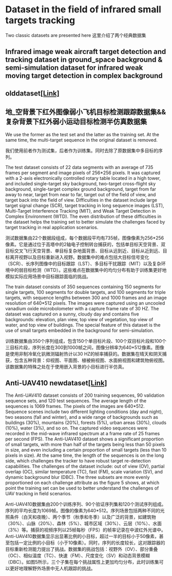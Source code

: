 # Dataset in the field of infrared small targets tracking
Two classic datasets are presented here
这里介绍了两个经典数据集

## Infrared image weak aircraft target detection and tracking dataset in ground_space background & semi-simulation dataset for infrared weak moving target detection in complex background
## olddataset[[Link]](https://pan.baidu.com/s/1Gcvt7R6LMZSZb6gw6QMoGw?pwd=1111)
## 地_空背景下红外图像弱小飞机目标检测跟踪数据集&&复杂背景下红外弱小运动目标检测半仿真数据集

We use the former as the test set and the latter as the training set. At the same time, the multi-target sequence in the original dataset is removed.

我们使用前者作为测试集，后者作为训练集。同时去除了原数据集中多目标的序列。


The test dataset consists of 22 data segments with an average of 735 frames per segment and image pixels of 256*256 pixels. It was captured with a 2-axis electronically controlled rotary table located in a high tower, and included single-target sky background, two-target cross-flight sky background, single-target complex ground background, target from far away to near, target from near to far, target out of the field of view, and target back into the field of view. Difficulties in the dataset include large target signal change (SCR), target tracking in long sequence images (LST), Multi-Target Interference Tracking (MIT), and Weak Target Detection in Complex Environment (WTD). The even distribution of these difficulties in the dataset helps the training set to better simulate the challenges faced by target tracking in real application scenarios.

测试数据集由22个数据段组成，每个数据段平均有735帧，图像像素为256*256像素。它是通过位于高塔中的2轴电子控制转台捕获的，包括单目标天空背景、双目标交叉飞行天空背景、单目标复杂地面背景、目标从远到近、目标从近到远、目标离开视野以及目标重新进入视野。数据集中的难点包括大目标信号变化（SCR）、长序列图像中的目标跟踪（LST）、多目标干扰跟踪（MIT）以及复杂环境中的弱目标检测（WTD）。这些难点在数据集中的均匀分布有助于训练集更好地模拟实际应用场景中目标跟踪面临的挑战。

The train dataset consists of 350 sequences containing 150 segments for single targets, 100 segments for double targets, and 100 segments for triple targets, with sequence lengths between 300 and 1000 frames and an image resolution of 640*512 pixels. The images were captured using an uncooled vanadium oxide microbolometer with a capture frame rate of 30 HZ. The dataset was captured on a sunny, cloudy day and contains five backgrounds: elevation, plan view, top view of vegetation, top view of water, and top view of buildings. The special feature of this dataset is the use of small targets embedded in the background for semi-simulation.

训练数据集由350个序列组成，包含150个单目标片段、100个双目标片段和100个三目标片段，序列长度在300到1000帧之间，图像分辨率为640*512像素。图像是使用非制冷氧化钒微测辐射热计以30 HZ的帧率捕获的。数据集在晴天和阴天捕获，包含五种背景：仰视图、平面图、植被俯视图、水面俯视图和建筑物俯视图。该数据集的特殊之处在于使用嵌入背景的小目标进行半仿真。

## Anti-UAV410 newdataset[[Link]]([https://pan.baidu.com/share/init?surl=2NRarQvIiyZKbXRu5fPGpw&pwd=a410](https://pan.baidu.com/s/1R-L9gKIRowMgjjt52n48-g?pwd=a410))
The Anti-UAV410 dataset consists of 200 training sequences, 90 validation sequence sets, and 120 test sequences. The average length of the sequences is 1069 frames. The pixels of the images are 640*512. Sequence scenes include two different lighting conditions (day and night), two seasons (fall and winter), and a wide range of backgrounds such as buildings (30%), mountains (20%), forests (5%), urban areas (30%), clouds (10%), water (3%), and so on. The captured video sequences were recorded in the mid-wave infrared spectrum at a frame rate of 25 frames per second (FPS). The Anti-UAV410 dataset shows a significant proportion of small targets, with more than half of the targets being less than 50 pixels in size, and even including a certain proportion of small targets (less than 10 pixels in size). At the same time, the length of the sequences is on the long side, which challenges the tracker to have robust target re-detection capabilities. The challenges of the dataset include: out of view (OV), partial overlap (OC), similar temperature (TC), fast (FM), scale variation (SV), and dynamic background blur (DBC). The three subsets are more evenly proportioned on each challenge attribute as the figure 5 shows, at which point the training set can be used to better understand the challenges of UAV tracking in field scenarios.

Anti-UAV410数据集由200个训练序列、90个验证序列集和120个测试序列组成。序列的平均长度为1069帧。图像的像素为640*512。序列场景包括两种不同的光照条件（白天和夜晚）、两个季节（秋季和冬季）以及广泛的背景，如建筑物（30%）、山脉（20%）、森林（5%）、城市区域（30%）、云层（10%）、水面（3%）等。捕获的视频序列以25帧每秒（FPS）的帧率记录在中波红外光谱中。Anti-UAV410数据集显示出显著比例的小目标，超过一半的目标小于50像素，甚至包括一定比例的小目标（小于10像素）。同时，序列的长度较长，这对跟踪器的目标重新检测能力提出了挑战。数据集的挑战包括：视野外（OV）、部分重叠（OC）、相似温度（TC）、快速（FM）、尺度变化（SV）和动态背景模糊（DBC）。如图5所示，三个子集在每个挑战属性上更加均匀分布，此时训练集可以更好地理解野外场景中无人机跟踪的挑战。


